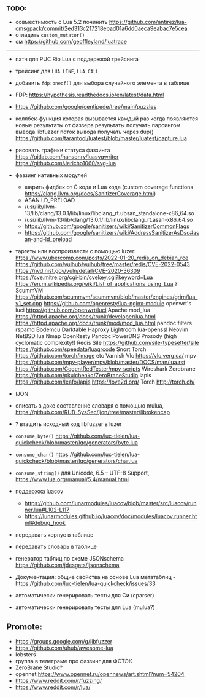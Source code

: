 ### TODO:

- совместимость с Lua 5.2 починить https://github.com/antirez/lua-cmsgpack/commit/2ed313c217218ebad01a6dd0aeca9eabac7e5cea
- отладить `custom_mutator()`
- см https://github.com/geoffleyland/luatrace

-------------------------------

- патч для PUC Rio Lua с поддержкой трейсинга
- трейсинг для `LUA_LINE`, `LUA_CALL`
- добавить `fdp:oneof()` для выбора случайного элемента в таблице
- FDP: https://hypothesis.readthedocs.io/en/latest/data.html
- https://github.com/google/centipede/tree/main/puzzles
- коллбек-функция которая вызывается каждый раз когда появляются новые результаты от фаззера
	результаты получать парсингом вывода libfuzzer
	поток вывода получать через dup()
	https://github.com/tarantool/luatest/blob/master/luatest/capture.lua
- рисовать графики статуса фаззинга
	https://gitlab.com/hansonry/luasvgwriter
	https://github.com/Jericho1060/svg-lua
- фаззинг нативных модулей
	- шарить фидбек от C кода и Lua кода (custom coverage functions https://clang.llvm.org/docs/SanitizerCoverage.html)
	- ASAN LD_PRELOAD
	- /usr/lib/llvm-13/lib/clang/13.0.1/lib/linux/libclang_rt.ubsan_standalone-x86_64.so
	- /usr/lib/llvm-13/lib/clang/13.0.1/lib/linux/libclang_rt.asan-x86_64.so
	- https://github.com/google/sanitizers/wiki/SanitizerCommonFlags
	- https://github.com/google/sanitizers/wiki/AddressSanitizerAsDso#asan-and-ld_preload

- таргеты или воспроизвести с помощью luzer:
	https://www.ubercomp.com/posts/2022-01-20_redis_on_debian_rce
	https://github.com/vulhub/vulhub/tree/master/redis/CVE-2022-0543
	https://nvd.nist.gov/vuln/detail/CVE-2020-36309
	https://cve.mitre.org/cgi-bin/cvekey.cgi?keyword=Lua
	https://en.m.wikipedia.org/wiki/List_of_applications_using_Lua
		? ScummVM https://github.com/scummvm/scummvm/blob/master/engines/grim/lua_v1_set.cpp
		https://github.com/openresty/lua-nginx-module
		openwrt's luci https://github.com/openwrt/luci
		Apache mod_lua
			https://httpd.apache.org/docs/trunk/developer/lua.html
			https://httpd.apache.org/docs/trunk/mod/mod_lua.html
		pandoc filters
		rspamd
		Bodemcu
		Darktable
		Haproxy
		Lightroom
		lua-openssl
		Neovim
		NetBSD lua
		Nmap
		OpenResty
		Pandoc
		PowerDNS
		Prosody (high cyclomatic complexity!)
		Redis
		Sile https://github.com/sile-typesetter/sile
		https://github.com/speedata/luaqrcode
		Snort
		Torch https://github.com/torch/image etc
		Varnish
		Vlc https://vlc.verg.ca/
		mpv
			https://github.com/mpv-player/mpv/blob/master/DOCS/man/lua.rst
			https://github.com/CogentRedTester/mpv-scripts
		Wireshark
		Zerobrane https://github.com/pkulchenko/ZeroBraneStudio
		lapis https://github.com/leafo/lapis
		https://love2d.org/
		Torch http://torch.ch/

- IJON
- описать в доке составление словаря с помощью mulua, https://github.com/RUB-SysSec/ijon/tree/master/libtokencap
- ? втащить исходный код libfuzzer в luzer
- `consume_byte()` https://github.com/luc-tielen/lua-quickcheck/blob/master/lqc/generators/byte.lua
- `consume_char()` https://github.com/luc-tielen/lua-quickcheck/blob/master/lqc/generators/char.lua
- `consume_string()` для Unicode, 6.5 – UTF-8 Support, https://www.lua.org/manual/5.4/manual.html
- поддержка luacov
  - https://github.com/lunarmodules/luacov/blob/master/src/luacov/runner.lua#L102-L117
  - https://lunarmodules.github.io/luacov/doc/modules/luacov.runner.html#debug_hook
- передавать корпус в таблице
- передавать словарь в таблице
- генератор таблиц по схеме JSONschema https://github.com/jdesgats/ljsonschema
- Документация: общие свойства на основе Lua метатаблиц - https://github.com/luc-tielen/lua-quickcheck/issues/33
- автоматически генерировать тесты для Си (cparser)
- автоматически генерировать тесты для Lua (mulua?)

## Promote:

- https://groups.google.com/g/libfuzzer
- https://github.com/uhub/awesome-lua
- lobsters
- группа в телеграме про фаззинг для ФСТЭК
- ZeroBrane Studio?
- opennet https://www.opennet.ru/opennews/art.shtml?num=54204
- https://www.reddit.com/r/fuzzing/
- https://www.reddit.com/r/lua/
